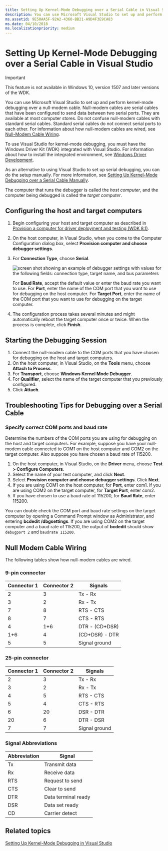```yaml
---
title: Setting Up Kernel-Mode Debugging over a Serial Cable in Visual Studio
description: You can use Microsoft Visual Studio to set up and perform kernel-mode debugging over a null-modem cable. 
ms.assetid: 9E50AA5F-92A2-4360-BB21-A9D4F3E9CA83
ms.date: 04/10/2018
ms.localizationpriority: medium
---
```


# <span id="debugger.setting_up_a_null-modem_cable_connection_in_visual_studio"></span>Setting Up Kernel-Mode Debugging over a Serial Cable in Visual Studio

> [!IMPORTANT]
> This feature is not available in Windows 10, version 1507 and later versions of the WDK.
>

You can use Microsoft Visual Studio to set up and perform kernel-mode debugging over a null-modem cable. Null-modem cables are serial cables that have been configured to send data between two serial ports. They are available at most computer stores. Do not confuse null-modem cables with standard serial cables. Standard serial cables do not connect serial ports to each other. For information about how null-modem cables are wired, see [Null-Modem Cable Wiring](#null-modem-cable-wiring).

To use Visual Studio for kernel-mode debugging, you must have the Windows Driver Kit (WDK) integrated with Visual Studio. For information about how to install the integrated environment, see [Windows Driver Development](https://go.microsoft.com/fwlink/p?linkid=301383).

As an alternative to using Visual Studio to set up serial debugging, you can do the setup manually. For more information, see [Setting Up Kernel-Mode Debugging over a Serial Cable Manually](setting-up-a-null-modem-cable-connection.md).

The computer that runs the debugger is called the *host computer*, and the computer being debugged is called the *target computer*.

## <span id="Configuring_the_host_and_target_computers"></span><span id="configuring_the_host_and_target_computers"></span><span id="CONFIGURING_THE_HOST_AND_TARGET_COMPUTERS"></span>Configuring the host and target computers


1.  Begin configuring your host and target computer as described in [Provision a computer for driver deployment and testing (WDK 8.1)](https://docs.microsoft.com/windows-hardware/drivers/gettingstarted/provision-a-target-computer-wdk-8-1).
2.  On the host computer, in Visual Studio, when you come to the Computer Configuration dialog box, select **Provision computer and choose debugger settings**.
3.  For **Connection Type**, choose **Serial**.

    ![screen shot showing an example of debugger settings with values for the following fields: connection type, target name, and bus parameters](images/setupserialvs.png)

    For **Baud Rate**, accept the default value or enter the baud rate you want to use. For **Port**, enter the name of the COM port that you want to use for debugging on the host computer. For **Target Port**, enter the name of the COM port that you want to use for debugging on the target computer.

4.  The configuration process takes several minutes and might automatically reboot the target computer once or twice. When the process is complete, click **Finish**.

## <span id="Starting_the_Debugging_Session"></span><span id="starting_the_debugging_session"></span><span id="STARTING_THE_DEBUGGING_SESSION"></span>Starting the Debugging Session


1.  Connect the null-modem cable to the COM ports that you have chosen for debugging on the host and target computers.
2.  On the host computer, in Visual Studio, on the **Tools** menu, choose **Attach to Process**.
3.  For **Transport**, choose **Windows Kernel Mode Debugger**.
4.  For **Qualifier**, select the name of the target computer that you previously configured.
5.  Click **Attach**.

## <span id="Troubleshooting_Tips_for_Debugging_over_a_Serial_Cable"></span><span id="troubleshooting_tips_for_debugging_over_a_serial_cable"></span><span id="TROUBLESHOOTING_TIPS_FOR_DEBUGGING_OVER_A_SERIAL_CABLE"></span>Troubleshooting Tips for Debugging over a Serial Cable


### <span id="Specify_correct_COM_ports_and_baud_rate"></span><span id="specify_correct_com_ports_and_baud_rate"></span><span id="SPECIFY_CORRECT_COM_PORTS_AND_BAUD_RATE"></span>Specify correct COM ports and baud rate

Determine the numbers of the COM ports you are using for debugging on the host and target computers. For example, suppose you have your null-modem cable connected to COM1 on the host computer and COM2 on the target computer. Also suppose you have chosen a baud rate of 115200.

1.  On the host computer, in Visual Studio, on the **Driver** menu, choose **Test &gt; Configure Computers**.
2.  Select the name of your test computer, and click **Next**.
3.  Select **Provision computer and choose debugger settings**. Click **Next**.
4.  If you are using COM1 on the host computer, for **Port**, enter com1. If you are using COM2 on the target computer, for **Target Port**, enter com2.
5.  If you have chosen to use a baud rate of 115200, for **Baud Rate**, enter 115200.

You can double check the COM port and baud rate settings on the target computer by opening a Command Prompt window as Administrator, and entering **bcdedit /dbgsettings**. If you are using COM2 on the target computer and a baud rate of 115200, the output of **bcdedit** should show `debugport 2` and `baudrate 115200`.

## <span id="null-modem-cable-wiring"></span><span id="NULL-MODEM-CABLE-WIRING"></span>Null Modem Cable Wiring


The following tables show how null-modem cables are wired.

### <span id="9-pin_connector"></span><span id="9-PIN_CONNECTOR"></span>9-pin connector

| Connector 1 | Connector 2 | Signals        |
|-------------|-------------|----------------|
| 2           | 3           | Tx - Rx        |
| 3           | 2           | Rx - Tx        |
| 7           | 8           | RTS - CTS      |
| 8           | 7           | CTS - RTS      |
| 4           | 1+6         | DTR - (CD+DSR) |
| 1+6         | 4           | (CD+DSR) - DTR |
| 5           | 5           | Signal ground  |

 

### <span id="25-pin_connector"></span><span id="25-PIN_CONNECTOR"></span>25-pin connector

| Connector 1 | Connector 2 | Signals       |
|-------------|-------------|---------------|
| 2           | 3           | Tx - Rx       |
| 3           | 2           | Rx - Tx       |
| 4           | 5           | RTS - CTS     |
| 5           | 4           | CTS - RTS     |
| 6           | 20          | DSR - DTR     |
| 20          | 6           | DTR - DSR     |
| 7           | 7           | Signal ground |

 

### <span id="Signal_Abbreviations"></span><span id="signal_abbreviations"></span><span id="SIGNAL_ABBREVIATIONS"></span>Signal Abbreviations

| Abbreviation | Signal              |
|--------------|---------------------|
| Tx           | Transmit data       |
| Rx           | Receive data        |
| RTS          | Request to send     |
| CTS          | Clear to send       |
| DTR          | Data terminal ready |
| DSR          | Data set ready      |
| CD           | Carrier detect      |

 

## <span id="related_topics"></span>Related topics


[Setting Up Kernel-Mode Debugging in Visual Studio](setting-up-kernel-mode-debugging-in-visual-studio.md)

 

 






